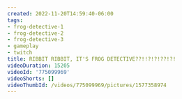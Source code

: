 ```yaml
---
created: 2022-11-20T14:59:40-06:00
tags:
- frog-detective-1
- frog-detective-2
- frog-detective-3
- gameplay
- twitch
title: RIBBIT RIBBIT, IT'S FROG DETECTIVE??!!?!?!??!?!
videoDuration: 15205
videoId: '775099969'
videoShorts: []
videoThumbId: /videos/775099969/pictures/1577358974
---
```

